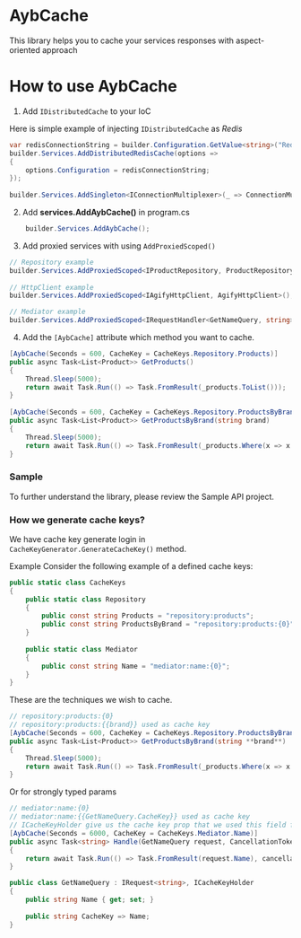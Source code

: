 # AybCache

This library helps you to cache your services responses with aspect-oriented approach 

# How to use AybCache

1. Add ``IDistributedCache`` to your IoC

Here is simple example of injecting ``IDistributedCache`` as *Redis*
```csharp
var redisConnectionString = builder.Configuration.GetValue<string>("Redis:ConnectionString");  
builder.Services.AddDistributedRedisCache(options =>  
{  
    options.Configuration = redisConnectionString;  
});  
  
builder.Services.AddSingleton<IConnectionMultiplexer>(_ => ConnectionMultiplexer.Connect(redisConnectionString));
```

2. Add **services.AddAybCache()** in program.cs
```csharp
    builder.Services.AddAybCache();
```
3. Add proxied services with using ``AddProxiedScoped()``
```csharp
// Repository example
builder.Services.AddProxiedScoped<IProductRepository, ProductRepository>();  
  
// HttpClient example  
builder.Services.AddProxiedScoped<IAgifyHttpClient, AgifyHttpClient>();  

// Mediator example  
builder.Services.AddProxiedScoped<IRequestHandler<GetNameQuery, string>, GetNameQueryHandler>();

```
4. Add the ``[AybCache]`` attribute which method you want to cache.
```csharp
[AybCache(Seconds = 600, CacheKey = CacheKeys.Repository.Products)]  
public async Task<List<Product>> GetProducts()  
{  
    Thread.Sleep(5000);  
    return await Task.Run(() => Task.FromResult(_products.ToList()));  
}  
  
[AybCache(Seconds = 600, CacheKey = CacheKeys.Repository.ProductsByBrand)]  
public async Task<List<Product>> GetProductsByBrand(string brand)  
{  
    Thread.Sleep(5000);  
    return await Task.Run(() => Task.FromResult(_products.Where(x => x.Brand == brand).ToList()));  
}
```
### Sample
To further understand the library, please review the Sample API project.

### How we generate cache keys?
We have cache key generate login in ``CacheKeyGenerator.GenerateCacheKey()`` method. 

Example
Consider the following example of a defined cache keys:
```csharp
public static class CacheKeys  
{  
    public static class Repository  
    {  
        public const string Products = "repository:products";  
        public const string ProductsByBrand = "repository:products:{0}";  
    }  
     
    public static class Mediator  
    {  
        public const string Name = "mediator:name:{0}";  
    }  
}
```
These are the techniques we wish to cache.
```csharp
// repository:products:{0}
// repository:products:{{brand}} used as cache key
[AybCache(Seconds = 600, CacheKey = CacheKeys.Repository.ProductsByBrand)]  
public async Task<List<Product>> GetProductsByBrand(string **brand**)  
{  
    Thread.Sleep(5000);  
    return await Task.Run(() => Task.FromResult(_products.Where(x => x.Brand == brand).ToList()));  
}
```
Or for strongly typed params
```csharp
// mediator:name:{0}
// mediator:name:{{GetNameQuery.CacheKey}} used as cache key
// ICacheKeyHolder give us the cache key prop that we used this field for generating the cache key
[AybCache(Seconds = 6000, CacheKey = CacheKeys.Mediator.Name)]  
public async Task<string> Handle(GetNameQuery request, CancellationToken cancellationToken)  
{  
    return await Task.Run(() => Task.FromResult(request.Name), cancellationToken);  
}
```
```csharp
public class GetNameQuery : IRequest<string>, ICacheKeyHolder  
{  
    public string Name { get; set; }  
  
    public string CacheKey => Name;  
}
```
